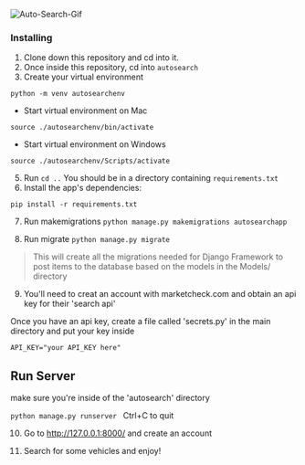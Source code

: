 ![Auto-Search-Gif](/autosearchapp/images/autosearch.gif "Auto_Search_gif")

### Installing

1. Clone down this repository and cd into it.
2. Once inside this repository, cd into `autosearch`
1. Create your virtual environment
```
python -m venv autosearchenv
```
* Start virtual environment on Mac
```
source ./autosearchenv/bin/activate
```
* Start virtual environment on Windows
```
source ./autosearchenv/Scripts/activate
```
5. Run `cd ..` You should be in a directory containing `requirements.txt`
6. Install the app's dependencies:
```
pip install -r requirements.txt
```
7. Run makemigrations
`python manage.py makemigrations autosearchapp`

8. Run migrate
`python manage.py migrate`
>This will create all the migrations needed for Django Framework to post items to the database based on the models in the Models/ directory
9. You'll need to creat an account with marketcheck.com and obtain an api key for their 'search api'<br>

 Once you have an api key, create a file called 'secrets.py' in the main directory and put your key inside <br>
 ```
 API_KEY="your API_KEY here"
 ```
## Run Server
make sure you're inside of the 'autosearch' directory

`python manage.py runserver `
Ctrl+C to quit

10. Go to http://127.0.0.1:8000/ and create an account <br>

11. Search for some vehicles and enjoy!


